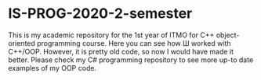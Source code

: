 # IS-PROG-2020-2-semester
This is my academic repository for the 1st year of ITMO for C++ object-oriented programming course. Here you can see how Ш worked with C++/OOP. However, it is pretty old code, so now I would have made it better. Please check my C# programming repository to see more up-to date examples of my OOP code.
